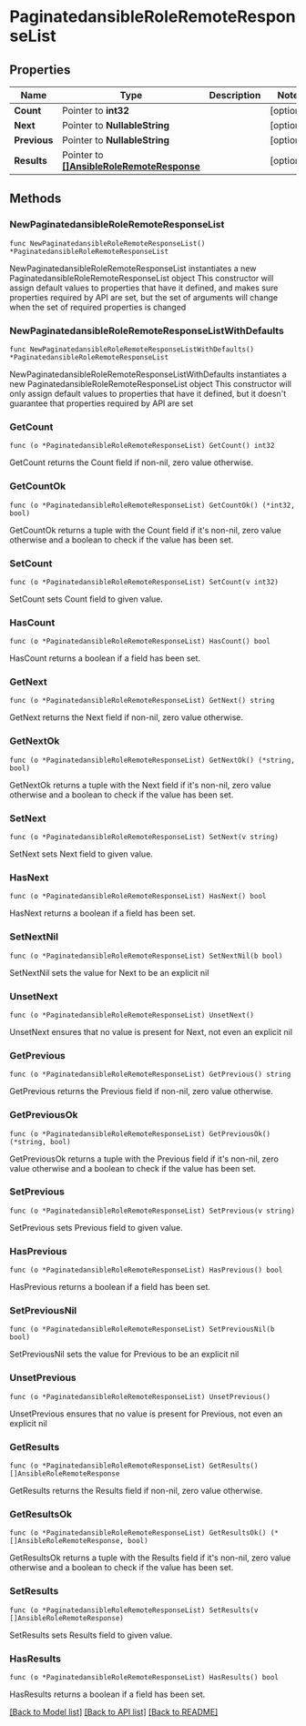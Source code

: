 # PaginatedansibleRoleRemoteResponseList

## Properties

Name | Type | Description | Notes
------------ | ------------- | ------------- | -------------
**Count** | Pointer to **int32** |  | [optional] 
**Next** | Pointer to **NullableString** |  | [optional] 
**Previous** | Pointer to **NullableString** |  | [optional] 
**Results** | Pointer to [**[]AnsibleRoleRemoteResponse**](AnsibleRoleRemoteResponse.md) |  | [optional] 

## Methods

### NewPaginatedansibleRoleRemoteResponseList

`func NewPaginatedansibleRoleRemoteResponseList() *PaginatedansibleRoleRemoteResponseList`

NewPaginatedansibleRoleRemoteResponseList instantiates a new PaginatedansibleRoleRemoteResponseList object
This constructor will assign default values to properties that have it defined,
and makes sure properties required by API are set, but the set of arguments
will change when the set of required properties is changed

### NewPaginatedansibleRoleRemoteResponseListWithDefaults

`func NewPaginatedansibleRoleRemoteResponseListWithDefaults() *PaginatedansibleRoleRemoteResponseList`

NewPaginatedansibleRoleRemoteResponseListWithDefaults instantiates a new PaginatedansibleRoleRemoteResponseList object
This constructor will only assign default values to properties that have it defined,
but it doesn't guarantee that properties required by API are set

### GetCount

`func (o *PaginatedansibleRoleRemoteResponseList) GetCount() int32`

GetCount returns the Count field if non-nil, zero value otherwise.

### GetCountOk

`func (o *PaginatedansibleRoleRemoteResponseList) GetCountOk() (*int32, bool)`

GetCountOk returns a tuple with the Count field if it's non-nil, zero value otherwise
and a boolean to check if the value has been set.

### SetCount

`func (o *PaginatedansibleRoleRemoteResponseList) SetCount(v int32)`

SetCount sets Count field to given value.

### HasCount

`func (o *PaginatedansibleRoleRemoteResponseList) HasCount() bool`

HasCount returns a boolean if a field has been set.

### GetNext

`func (o *PaginatedansibleRoleRemoteResponseList) GetNext() string`

GetNext returns the Next field if non-nil, zero value otherwise.

### GetNextOk

`func (o *PaginatedansibleRoleRemoteResponseList) GetNextOk() (*string, bool)`

GetNextOk returns a tuple with the Next field if it's non-nil, zero value otherwise
and a boolean to check if the value has been set.

### SetNext

`func (o *PaginatedansibleRoleRemoteResponseList) SetNext(v string)`

SetNext sets Next field to given value.

### HasNext

`func (o *PaginatedansibleRoleRemoteResponseList) HasNext() bool`

HasNext returns a boolean if a field has been set.

### SetNextNil

`func (o *PaginatedansibleRoleRemoteResponseList) SetNextNil(b bool)`

 SetNextNil sets the value for Next to be an explicit nil

### UnsetNext
`func (o *PaginatedansibleRoleRemoteResponseList) UnsetNext()`

UnsetNext ensures that no value is present for Next, not even an explicit nil
### GetPrevious

`func (o *PaginatedansibleRoleRemoteResponseList) GetPrevious() string`

GetPrevious returns the Previous field if non-nil, zero value otherwise.

### GetPreviousOk

`func (o *PaginatedansibleRoleRemoteResponseList) GetPreviousOk() (*string, bool)`

GetPreviousOk returns a tuple with the Previous field if it's non-nil, zero value otherwise
and a boolean to check if the value has been set.

### SetPrevious

`func (o *PaginatedansibleRoleRemoteResponseList) SetPrevious(v string)`

SetPrevious sets Previous field to given value.

### HasPrevious

`func (o *PaginatedansibleRoleRemoteResponseList) HasPrevious() bool`

HasPrevious returns a boolean if a field has been set.

### SetPreviousNil

`func (o *PaginatedansibleRoleRemoteResponseList) SetPreviousNil(b bool)`

 SetPreviousNil sets the value for Previous to be an explicit nil

### UnsetPrevious
`func (o *PaginatedansibleRoleRemoteResponseList) UnsetPrevious()`

UnsetPrevious ensures that no value is present for Previous, not even an explicit nil
### GetResults

`func (o *PaginatedansibleRoleRemoteResponseList) GetResults() []AnsibleRoleRemoteResponse`

GetResults returns the Results field if non-nil, zero value otherwise.

### GetResultsOk

`func (o *PaginatedansibleRoleRemoteResponseList) GetResultsOk() (*[]AnsibleRoleRemoteResponse, bool)`

GetResultsOk returns a tuple with the Results field if it's non-nil, zero value otherwise
and a boolean to check if the value has been set.

### SetResults

`func (o *PaginatedansibleRoleRemoteResponseList) SetResults(v []AnsibleRoleRemoteResponse)`

SetResults sets Results field to given value.

### HasResults

`func (o *PaginatedansibleRoleRemoteResponseList) HasResults() bool`

HasResults returns a boolean if a field has been set.


[[Back to Model list]](../README.md#documentation-for-models) [[Back to API list]](../README.md#documentation-for-api-endpoints) [[Back to README]](../README.md)


